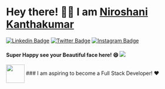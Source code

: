 # Hey there! 🙋‍♀️ I am <a href="https://niroportfolio.netlify.app/">Niroshani Kanthakumar</a> 

[![Linkedin Badge](https://img.shields.io/badge/-LinkedIn-0e76a8?style=flat-square&logo=Linkedin&logoColor=white)](https://www.linkedin.com/in/niroshanikanthakumar)
[![Twitter Badge](https://img.shields.io/badge/-Twitter-00acee?style=flat-square&logo=Twitter&logoColor=white)](https://twitter.com/techgirlniro)
[![Instagram Badge](https://img.shields.io/badge/-Instagram-e4405f?style=flat-square&logo=Instagram&logoColor=white)](https://www.instagram.com/techgirlniro)

#### Super Happy see your Beautiful face here! 😄 ![](https://visitor-badge.glitch.me/badge?page_id=Niro7.visitor-badge) 
<img src="https://media1.giphy.com/media/dWxO36Jzd6bTSt5dIY/200w.webp?cid=ecf05e47r5bh4844uxjcqff9e7exswlkzoegdk8wpjw57zry&rid=200w.webp" width="50px" align="center" />
### I am aspiring to become a Full Stack Developer! ♥ 
<!--
**Niro7/Niro7** is a ✨ _special_ ✨ repository because its `README.md` (this file) appears on your GitHub profile.

Here are some ideas to get you started:

- 🔭 I’m currently working on ...
- 🌱 I’m currently learning ...
- 👯 I’m looking to collaborate on ...
- 🤔 I’m looking for help with ...
- 💬 Ask me about ...
- 📫 How to reach me: ...
- 😄 Pronouns: ...
- ⚡ Fun fact: ...
-->
